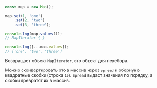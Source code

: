 ```js ln=true
const map = new Map();

map.set(1, 'one')
	.set(2, 'two')
	.set(3, 'three');

console.log(map.values());
// MapIterator { }

console.log([...map.values]);
// ['one', 'two', 'three']
```

Возвращает объект `MapIterator`, это объект для перебора.

Можно сконвертировать это в массив через `spread` и обернув в квадратные скобки (строка `10`). `Spread` выдаст значения по порядку, а скобки превратят их в массив.
